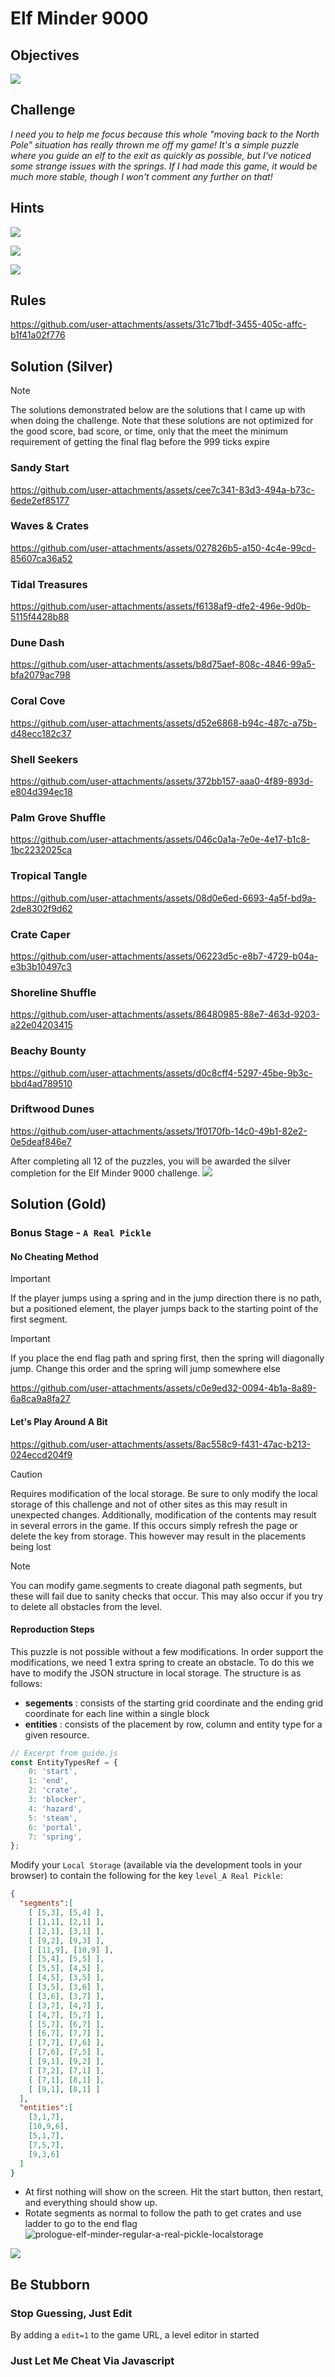 # Elf Minder 9000

## Objectives
![](../../../Assets/images/prologue/elf-minder/prologue-elf-minder-objective.png)

## Challenge
_I need you to help me focus because this whole "moving back to the North Pole" situation has really thrown me off my 
game! It's a simple puzzle where you guide an elf to the exit as quickly as possible, but I've noticed some strange
issues with the springs. If I had made this game, it would be much more stable, though I won't comment any further on 
that!_

## Hints

![](../../../Assets/images/prologue/elf-minder/prologue-elf-minder-hint-resuable-paths.png)

![](../../../Assets/images/prologue/elf-minder/prologue-elf-minder-hint-read-the-docs.png)

![](../../../Assets/images/prologue/elf-minder/prologue-elf-minder-hint-todo.png)

## Rules
https://github.com/user-attachments/assets/31c71bdf-3455-405c-affc-b1f41a02f776

## Solution (Silver)
> [!NOTE] 
> The solutions demonstrated below are the solutions that I came up with when doing the challenge. Note that these solutions
are not optimized for the good score, bad score, or time, only that the meet the minimum requirement of getting the final
flag before the 999 ticks expire

### Sandy Start
https://github.com/user-attachments/assets/cee7c341-83d3-494a-b73c-6ede2ef85177

### Waves & Crates
https://github.com/user-attachments/assets/027826b5-a150-4c4e-99cd-85607ca36a52

### Tidal Treasures
https://github.com/user-attachments/assets/f6138af9-dfe2-496e-9d0b-5115f4428b88

### Dune Dash
https://github.com/user-attachments/assets/b8d75aef-808c-4846-99a5-bfa2079ac798

### Coral Cove
https://github.com/user-attachments/assets/d52e6868-b94c-487c-a75b-d48ecc182c37

### Shell Seekers
https://github.com/user-attachments/assets/372bb157-aaa0-4f89-893d-e804d394ec18

### Palm Grove Shuffle
https://github.com/user-attachments/assets/046c0a1a-7e0e-4e17-b1c8-1bc2232025ca

### Tropical Tangle
https://github.com/user-attachments/assets/08d0e6ed-6693-4a5f-bd9a-2de8302f9d62

### Crate Caper
https://github.com/user-attachments/assets/06223d5c-e8b7-4729-b04a-e3b3b10497c3

### Shoreline Shuffle
https://github.com/user-attachments/assets/86480985-88e7-463d-9203-a22e04203415

### Beachy Bounty
https://github.com/user-attachments/assets/d0c8cff4-5297-45be-9b3c-bbd4ad789510

### Driftwood Dunes
https://github.com/user-attachments/assets/1f0170fb-14c0-49b1-82e2-0e5deaf846e7

After completing all 12 of the puzzles, you will be awarded the silver completion for the Elf Minder 9000 challenge.
![](../../../Assets/images/prologue/elf-minder/prologue-elf-minder-silver-achievement.png)

## Solution (Gold)

### Bonus Stage - `A Real Pickle`

#### No Cheating Method
> [!IMPORTANT]
> If the player jumps using a spring and in the jump direction there is no path, but a positioned element, the player
> jumps back to the starting point of the first segment.

> [!IMPORTANT]
> If you place the end flag path and spring first, then the spring will diagonally jump. Change this order and the spring
> will jump somewhere else

https://github.com/user-attachments/assets/c0e9ed32-0094-4b1a-8a89-6a8ca9a8fa27

#### Let's Play Around A Bit
https://github.com/user-attachments/assets/8ac558c9-f431-47ac-b213-024eccd204f9

> [!CAUTION]
> Requires modification of the local storage. Be sure to only modify the local storage of this challenge and not of other
> sites as this may result in unexpected changes. Additionally, modification of the contents may result in several errors
> in the game. If this occurs simply refresh the page or delete the key from storage. This however may result in the 
> placements being lost

> [!NOTE]
> You can modify game.segments to create diagonal path segments, but these will fail due to sanity checks that
> occur. This may also occur if you try to delete all obstacles from the level.

#### Reproduction Steps
This puzzle is not possible without a few modifications. In order support the modifications, we need 1 extra spring to 
create an obstacle. To do this we have to modify the JSON structure in local storage. The structure is as follows:
- **segements** : consists of the starting grid coordinate and the ending grid coordinate for each line within a single
block
- **entities** : consists of the placement by row, column and entity type for a given resource. 

```javascript
// Excerpt from guide.js
const EntityTypesRef = {
    0: 'start',
    1: 'end',
    2: 'crate',
    3: 'blocker',
    4: 'hazard',
    5: 'steam',
    6: 'portal',
    7: 'spring',
};

```

Modify your `Local Storage` (available via the development tools in your browser) to contain the following for the key 
`level_A Real Pickle`:
```json
{
  "segments":[
    [ [5,3], [5,4] ],
    [ [1,1], [2,1] ],
    [ [2,1], [3,1] ],
    [ [9,2], [9,3] ],
    [ [11,9], [10,9] ],
    [ [5,4], [5,5] ],
    [ [5,5], [4,5] ],
    [ [4,5], [3,5] ],
    [ [3,5], [3,6] ],
    [ [3,6], [3,7] ],
    [ [3,7], [4,7] ],
    [ [4,7], [5,7] ],
    [ [5,7], [6,7] ],
    [ [6,7], [7,7] ],
    [ [7,7], [7,6] ],
    [ [7,6], [7,5] ],
    [ [9,1], [9,2] ],
    [ [7,2], [7,1] ],
    [ [7,1], [8,1] ],
    [ [9,1], [8,1] ]
  ],
  "entities":[
    [3,1,7],
    [10,9,6],
    [5,1,7],
    [7,5,7],
    [9,3,6]
  ]
}
```
- At first nothing will show on the screen. Hit the start button, then restart, and everything should show up.
- Rotate segments as normal to follow the path to get crates and use ladder to go to the end flag
  ![prologue-elf-minder-regular-a-real-pickle-localstorage](../../../Assets/images/prologue/elf-minder/prologue-elf-minder-regular-a-real-pickle-localstorage.png)

![](../../../Assets/images/prologue/elf-minder/prologue-elf-minder-gold-achievement.png)

## Be Stubborn

### Stop Guessing, Just Edit
By adding a `edit=1` to the game URL, a level editor in started

### Just Let Me Cheat Via Javascript
